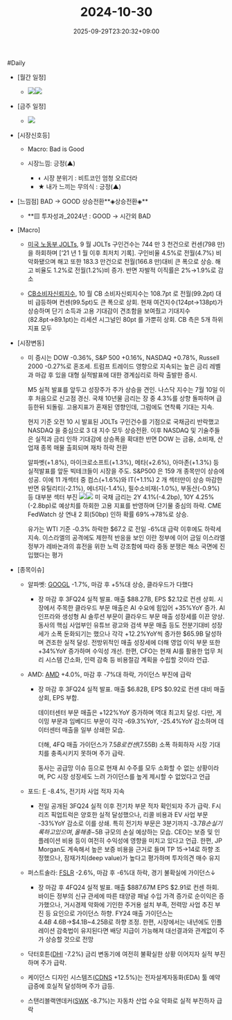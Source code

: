 ﻿---
title: "2024-10-30"
date: 2025-09-29T23:20:32+09:00
lastmod: 2025-10-02T20:04:22+09:00
type: docs
sidebar:
  open: true
weight: 22
---
<div style="display:none">
  <meta property="article:published_time" content="2025-09-29T14:20:32Z" />
  <meta property="article:modified_time" content="2025-10-02T11:04:22Z" />
</div>
#Daily 

- [월간 일정]
	- ![](Pasted%20image%2020241025140650.png)![](Pasted%20image%2020241025140455.png)

- [금주 일정]
	- ![](Pasted%20image%2020241025140633.png)

- [시장신호등]
	- Macro: Bad is Good
	  
	- 시장느낌: 긍정(▲)
	  
		- ◐ 시장 분위기 : 비트코인 엄청 오르더라
		- ★ 내가 느끼는 무의식 : 긍정(▲)

- [느낌점] BAD → GOOD 상승전환**◈상승전환◈**
	- **▨ 투자성과_2024년 : GOOD → 시간외 BAD

- [Macro]
	- [미국 노동부 JOLTs](/industry-study/1경제매크로2고용미국-노동부-jolts/), 9 월 JOLTs 구인건수는 744 만 3 천건으로 컨센(798 만)을 하회하며 [‘21 년 1 월 이후 최저치 기록]. 구인비율 4.5%로 전월(4.7%) 비 악화됐으며 해고 또한 183.3 만건으로 전월(166.8 만)대비 큰 폭으로 상승. 해고 비율도 1.2%로 전월(1.2%)비 증가. 반면 자발적 이직률은 2%→1.9%로 감소
	  
	- [CB소비자신뢰지수](/industry-study/cb소비자신뢰지수/), 10 월 CB 소비자신뢰지수는 108.7pt 로 전월(99.2pt) 대비 급등하며 컨센(99.5pt)도 큰 폭으로 상회. 현재 여건지수(124pt→138pt)가 상승하며 단기 소득과 고용 기대감이 견조함을 보여줬고 기대지수(82.8pt→89.1pt)는 리세션 시그널인 80pt 를 가뿐히 상회. CB 측은 5개 하위지표 모두

- [시장변동]
	- 미 증시는 DOW -0.36%, S&P 500 +0.16%, NASDAQ +0.78%, Russell 2000 -0.27%로 혼조세. 트럼프 트레이드 영향으로 지속되는 높은 금리 레벨과 마감 후 있을 대형 실적발표에 대한 경계심리로 하락 출발한 증시.
	  
	  M5 실적 발표를 앞두고 성장주가 주가 상승을 견인. 나스닥 지수는 7월 10일 이후 처음으로 신고점 경신. 국채 10년물 금리는 장 중 4.3%를 상향 돌파하며 급등한뒤 되돌림. 고용지표가 혼재된 영향인데, 그럼에도 연착륙 기대는 지속.
	  
	  현지 기준 오전 10 시 발표된 JOLTs 구인건수를 기점으로 국채금리 반락했고 NASDAQ 을 중심으로 3 대 지수 모두 상승전환. 이후 NASDAQ 및 기술주들은 실적과 금리 인하 기대감에 상승폭을 확대한 반면 DOW 는 금융, 소비재, 산업재 종목 매물 출회되며 재차 하락 전환 
	  
	  알파벳(+1.8%), 마이크로소프트(+1.3%), 메타(+2.6%), 아마존(+1.3%) 등 실적발표를 앞둔 빅테크들이 시장을 주도. S&P500 은 159 개 종목만이 상승에 성공. 이에 11 개섹터 중 컴스(+1.6%)와 IT(+1.1%) 2 개 섹터만이 상승 마감한 반면 유틸리티(-2.1%), 에너지(-1.4%), 필수소비재(-1.0%), 부동산(-0.9%) 등 대부분 섹터 부진
	  ![](Pasted%20image%2020241030173503.png)![](Pasted%20image%2020241030173454.png)
	  미 국채 금리는 2Y 4.1%(-4.2bp), 10Y 4.25%(-2.8bp)로 예상치를 하회한 고용 지표를 반영하며 단기물 중심의 하락. CME FedWatch 상 연내 2 회(50bp) 인하 확률 69%→78%로 상승. 
	  
	  유가는 WTI 기준 -0.3% 하락한 $67.2 로 전일 -6%대 급락 이후에도 하락세 지속. 이스라엘의 공격에도 제한적 반응을 보인 이란 정부에 이어 금일 이스라엘 정부가 레바논과의 휴전을 위한 노력 강조함에 따라 중동 분쟁은 해소 국면에 진입했다는 평가

- [종목이슈]
	- 알파벳: [GOOGL](/company-analysis/googl/) -1.7%, 마감 후 +5%대 상승, 클라우드가 다했다
		- 장 마감 후 3FQ24 실적 발표. 매출 $88.27B, EPS $2.12로 컨센 상회. 시장에서 주목한 클라우드 부문 매출은 AI 수요에 힘입어 +35%YoY 증가. AI 인프라와 생성형 AI 솔루션 부문이 클라우드 부문 매출 성장세를 이끈 양상. 동사의 핵심 사업부인 유튜브 광고와 검색 부문 매출 등도 전분기대비 성장세가 소폭 둔화되기는 했으나 각각 +12.2%YoY씩 증가한 $65.9B 달성하며 견조한 실적 달성. 전방위적인 매출 성장세에 더해 영업 이익 부문 또한+34%YoY 증가하며 수익성 개선. 한편, CFO는 현재 AI를 활용한 업무 처리 시스템 간소화, 인력 감축 등 비용절감 계획을 수립할 것이라 언급.
		  
	- AMD: [AMD](/company-analysis/amd/) +4.0%, 마감 후 -7%대 하락, 가이던스 부진에 급락
		- 장 마감 후 3FQ24 실적 발표. 매출 $6.82B, EPS $0.92로 컨센 대비 매출 상회, EPS 부합. 
		  
		  데이터센터 부문 매출은 +122%YoY 증가하며 역대 최고치 달성. 다만, 게이밍 부문과 임베디드 부문이 각각 -69.3%YoY, -25.4%YoY 감소하며 데이터센터 매출을 일부 상쇄한 모습.
		  
		  더해, 4FQ 매출 가이던스가 $7.5B 로 컨센($7.55B) 소폭 하회하자 시장 기대치를 충족시키지 못하며 주가 급락. 
		  
		  동사는 공급망 이슈 등으로 현재 AI 수주를 모두 소화할 수 없는 상황이라며, PC 시장 성장세도 느려 가이던스를 높게 제시할 수 없었다고 언급
		  
	- 포드: [F](/company-analysis/f/) -8.4%, 전기차 사업 적자 지속
		- 전일 공개된 3FQ24 실적 이후 전기차 부문 적자 확인되자 주가 급락. F시리즈 픽업트럭은 양호한 실적 달성했으나, 리콜 비용과 EV 사업 부문 -33%YoY 감소로 이를 상쇄. 특히 전기차 부문은 3분기까지 -$3.7B 손실 기록하고 있으며, 올해 총 -$5B 규모의 손실 예상하는 모습. CEO는 보증 및 인플레이션 비용 등이 여전히 수익성에 영향을 미치고 있다고 언급. 한편, JP Morgan도 계속해서 높은 보증 비용을 근거로 들며 TP $15→$14로 하향 조정했으나, 잠재가치(deep value)가 높다고 평가하며 투자의견 매수 유지
		  
	- 퍼스트솔라: [FSLR](/company-analysis/fslr/) -2.6%, 마감 후 -6%대 하락, 경기 불확실에 가이던스↓
		- 장 마감 후 4FQ24 실적 발표. 매출 $887.67M EPS $2.91로 컨센 하회. 바이든 정부의 신규 관세에 따른 태양광 패널 수입 가격 증가로 순이익은 증가했으나, 거시경제 악화에 기인한 주거용 설치 부족, 전력망 사업 추진 부진 등 요인으로 가이던스 하향. 
		  FY24 매출 가이던스는 $4.4B~$4.6B→$4.1B~4.25B로 하향 조정. 한편, 시장에서는 내년에도 인플레이션 감축법이 유지된다면 배당 지급이 가능해져 대선결과와 관계없이 주가 상승할 것으로 전망
		  
	- 닥터호튼([DHI](/company-analysis/dhi/) -7.2%) 금리 변동기에 여전히 불확실한 상황 이어지자 실적 부진하며 주가 급락.
	  
	- 케이던스 디자인 시스템즈([CDNS](/company-analysis/cdns/) +12.5%)는 전자설계자동화(EDA) 툴 예약 급증에 호실적 달성하며 주가 급등.
	  
	- 스탠리블랙앤데커([SWK](/company-analysis/swk/) -8.7%)는 자동차 산업 수요 약화로 실적 부진하자 급락

